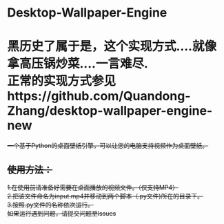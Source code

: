 # Desktop-Wallpaper-Engine
<h1>黑历史了属于是，这个实现方式....就像拿高压锅炒菜....一言难尽.<br>
  正常的实现方式参见https://github.com/Quandong-Zhang/desktop-wallpaper-engine-new</h1>
<s> 一个基于Python的桌面壁纸引擎，可以让您的电脑支持视频作为桌面壁纸。<br>
<h2>使用方法：</h2>
1.在使用前请准备好需要在桌面播放的视频文件。（仅支持MP4）<br>
2.把该文件命名为input.mp4并移动到两个脚本（.py文件)所在的目录下。<br>
3.按照.py文件的名称依次运行。<br>
如果运行遇到问题，请提交问题至Issues<br>
</s>
